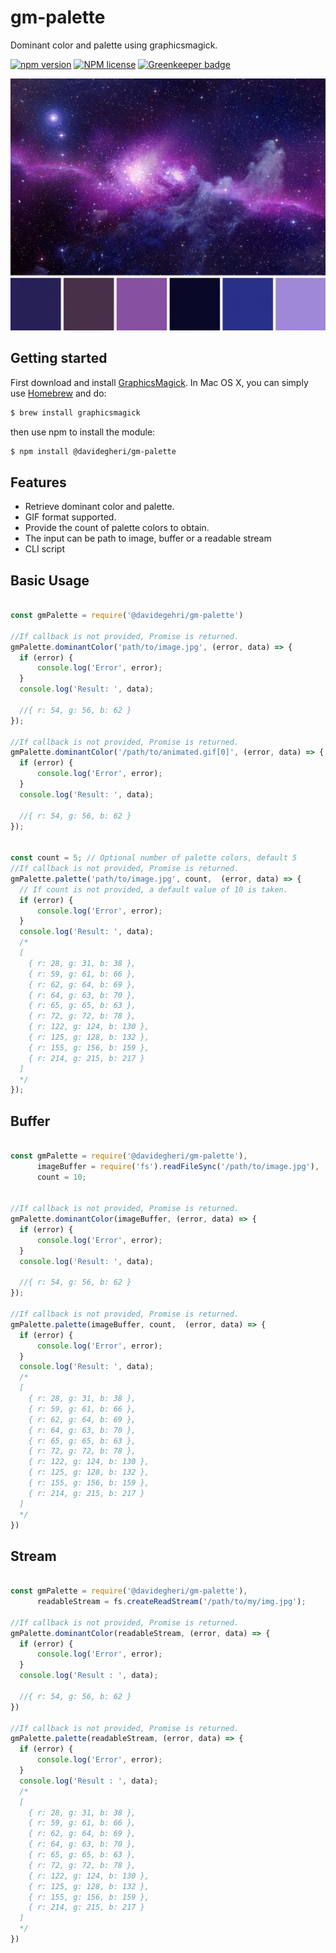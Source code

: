 # gm-palette
Dominant color and palette using graphicsmagick.

[![npm version](https://badge.fury.io/js/%40davidegheri%2Fgm-palette.svg)](https://badge.fury.io/js/%40davidegheri%2Fgm-palette) 
[![NPM license](http://img.shields.io/npm/l/@davidegheri/gm-palette.svg?style=flat)](https://www.npmjs.org/package/@davidegheri/gm-palette) 
[![Greenkeeper badge](https://badges.greenkeeper.io/Davide-Gheri/gm-palette.svg)](https://greenkeeper.io/)

![orf](./samples/sample-image.jpg)

## Getting started
First download and install [GraphicsMagick](http://www.graphicsmagick.org/). In Mac OS X, you can simply use [Homebrew](http://mxcl.github.io/homebrew/) and do:

```bash
$ brew install graphicsmagick
```

then use npm to install the module:

```bash
$ npm install @davidegheri/gm-palette
```
 

## Features

* Retrieve dominant color and palette.
* GIF format supported.
* Provide the count of palette colors to obtain.
* The input can be path to image, buffer or a readable stream
* CLI script

## Basic Usage

```js

const gmPalette = require('@davidegehri/gm-palette')

//If callback is not provided, Promise is returned.
gmPalette.dominantColor('path/to/image.jpg', (error, data) => {
  if (error) {
      console.log('Error', error);
  }
  console.log('Result: ', data);

  //{ r: 54, g: 56, b: 62 }
});

//If callback is not provided, Promise is returned.
gmPalette.dominantColor('/path/to/animated.gif[0]', (error, data) => {
  if (error) {
      console.log('Error', error);
  }
  console.log('Result: ', data);

  //{ r: 54, g: 56, b: 62 }
});


const count = 5; // Optional number of palette colors, default 5
//If callback is not provided, Promise is returned.
gmPalette.palette('path/to/image.jpg', count,  (error, data) => { 
  // If count is not provided, a default value of 10 is taken.
  if (error) {
      console.log('Error', error);
  }
  console.log('Result: ', data);
  /*
  [ 
    { r: 28, g: 31, b: 38 },
    { r: 59, g: 61, b: 66 },
    { r: 62, g: 64, b: 69 },
    { r: 64, g: 63, b: 70 },
    { r: 65, g: 65, b: 63 },
    { r: 72, g: 72, b: 78 },
    { r: 122, g: 124, b: 130 },
    { r: 125, g: 128, b: 132 },
    { r: 155, g: 156, b: 159 },
    { r: 214, g: 215, b: 217 }
  ]
  */
});

```

## Buffer

```js

const gmPalette = require('@davidegheri/gm-palette'),
      imageBuffer = require('fs').readFileSync('/path/to/image.jpg'),
      count = 10;


//If callback is not provided, Promise is returned.
gmPalette.dominantColor(imageBuffer, (error, data) => {
  if (error) {
      console.log('Error', error);
  }
  console.log('Result: ', data);

  //{ r: 54, g: 56, b: 62 }
});

//If callback is not provided, Promise is returned.
gmPalette.palette(imageBuffer, count,  (error, data) => { 
  if (error) {
      console.log('Error', error);
  }
  console.log('Result: ', data);
  /*
  [ 
    { r: 28, g: 31, b: 38 },
    { r: 59, g: 61, b: 66 },
    { r: 62, g: 64, b: 69 },
    { r: 64, g: 63, b: 70 },
    { r: 65, g: 65, b: 63 },
    { r: 72, g: 72, b: 78 },
    { r: 122, g: 124, b: 130 },
    { r: 125, g: 128, b: 132 },
    { r: 155, g: 156, b: 159 },
    { r: 214, g: 215, b: 217 }
  ]
  */
})


```

## Stream

```js

const gmPalette = require('@davidegheri/gm-palette'),
      readableStream = fs.createReadStream('/path/to/my/img.jpg');

//If callback is not provided, Promise is returned.
gmPalette.dominantColor(readableStream, (error, data) => {
  if (error) {
      console.log('Error', error);
  }
  console.log('Result : ', data);

  //{ r: 54, g: 56, b: 62 }
})

//If callback is not provided, Promise is returned.
gmPalette.palette(readableStream, (error, data) => {
  if (error) {
      console.log('Error', error);
  }
  console.log('Result : ', data);
  /*
  [ 
    { r: 28, g: 31, b: 38 },
    { r: 59, g: 61, b: 66 },
    { r: 62, g: 64, b: 69 },
    { r: 64, g: 63, b: 70 },
    { r: 65, g: 65, b: 63 },
    { r: 72, g: 72, b: 78 },
    { r: 122, g: 124, b: 130 },
    { r: 125, g: 128, b: 132 },
    { r: 155, g: 156, b: 159 },
    { r: 214, g: 215, b: 217 }
  ]
  */
})

```
